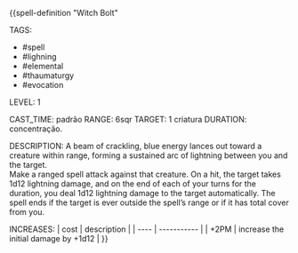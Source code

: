 {{spell-definition "Witch Bolt"

TAGS:
- #spell
- #lighning
- #elemental
- #thaumaturgy
- #evocation

LEVEL: 1

CAST_TIME: padrão
RANGE: 6sqr
TARGET: 1 criatura
DURATION: concentração.

DESCRIPTION:
A beam of crackling, blue energy lances out toward a creature within range, forming a sustained arc of lightning between you and the target.  
Make a ranged spell attack against that creature. On a hit, the target takes 1d12 lightning damage, and on the end of each of your turns for the duration, you deal 1d12 lightning damage to the target automatically. The spell ends if the target is ever outside the spell’s range or if it has total cover from you.

INCREASES:
| cost | description |
| ---- | ----------- |
| +2PM | increase the initial damage by +1d12 |
}}
